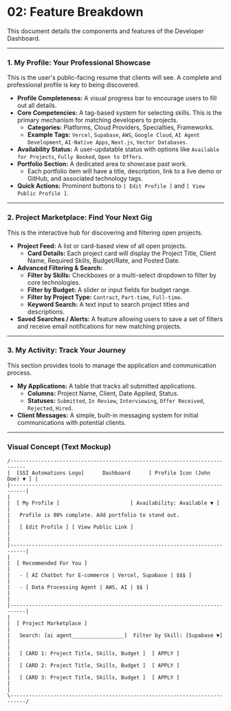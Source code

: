 # 02: Feature Breakdown

This document details the components and features of the Developer Dashboard.

---

### 1. My Profile: Your Professional Showcase

This is the user's public-facing resume that clients will see. A complete and professional profile is key to being discovered.

- **Profile Completeness:** A visual progress bar to encourage users to fill out all details.
- **Core Competencies:** A tag-based system for selecting skills. This is the primary mechanism for matching developers to projects.
  - **Categories:** Platforms, Cloud Providers, Specialties, Frameworks.
  - **Example Tags:** `Vercel`, `Supabase`, `AWS`, `Google Cloud`, `AI Agent Development`, `AI-Native Apps`, `Next.js`, `Vector Databases`.
- **Availability Status:** A user-updatable status with options like `Available for Projects`, `Fully Booked`, `Open to Offers`.
- **Portfolio Section:** A dedicated area to showcase past work.
  - Each portfolio item will have a title, description, link to a live demo or GitHub, and associated technology tags.
- **Quick Actions:** Prominent buttons to `[ Edit Profile ]` and `[ View Public Profile ]`.

---

### 2. Project Marketplace: Find Your Next Gig

This is the interactive hub for discovering and filtering open projects.

- **Project Feed:** A list or card-based view of all open projects.
  - **Card Details:** Each project card will display the Project Title, Client Name, Required Skills, Budget/Rate, and Posted Date.
- **Advanced Filtering & Search:**
  - **Filter by Skills:** Checkboxes or a multi-select dropdown to filter by core technologies.
  - **Filter by Budget:** A slider or input fields for budget range.
  - **Filter by Project Type:** `Contract`, `Part-time`, `Full-time`.
  - **Keyword Search:** A text input to search project titles and descriptions.
- **Saved Searches / Alerts:** A feature allowing users to save a set of filters and receive email notifications for new matching projects.

---

### 3. My Activity: Track Your Journey

This section provides tools to manage the application and communication process.

- **My Applications:** A table that tracks all submitted applications.
  - **Columns:** Project Name, Client, Date Applied, Status.
  - **Statuses:** `Submitted`, `In Review`, `Interviewing`, `Offer Received`, `Rejected`, `Hired`.
- **Client Messages:** A simple, built-in messaging system for initial communications with potential clients.

---

### Visual Concept (Text Mockup)

```
/---------------------------------------------------------------------------
|  [SSI Automations Logo]      Dashboard      [ Profile Icon (John Doe) ▼ ] |
|---------------------------------------------------------------------------|
|
|  [ My Profile ]                       [ Availability: Available ▼ ]       |
|   Profile is 80% complete. Add portfolio to stand out.                    |
|   [ Edit Profile ] [ View Public Link ]                                   |
|
|---------------------------------------------------------------------------|
|
|  [ Recommended For You ]                                                  |
|   - [ AI Chatbot for E-commerce | Vercel, Supabase | $$$ ]                 |
|   - [ Data Processing Agent | AWS, AI | $$ ]                              |
|
|---------------------------------------------------------------------------|
|
|  [ Project Marketplace ]                                                  |
|   Search: [ai agent_________________]  Filter by Skill: [Supabase ▼]      |
|
|   [ CARD 1: Project Title, Skills, Budget ]  [ APPLY ]                    |
|   [ CARD 2: Project Title, Skills, Budget ]  [ APPLY ]                    |
|   [ CARD 3: Project Title, Skills, Budget ]  [ APPLY ]                    |
|
\---------------------------------------------------------------------------/
```

```

```
